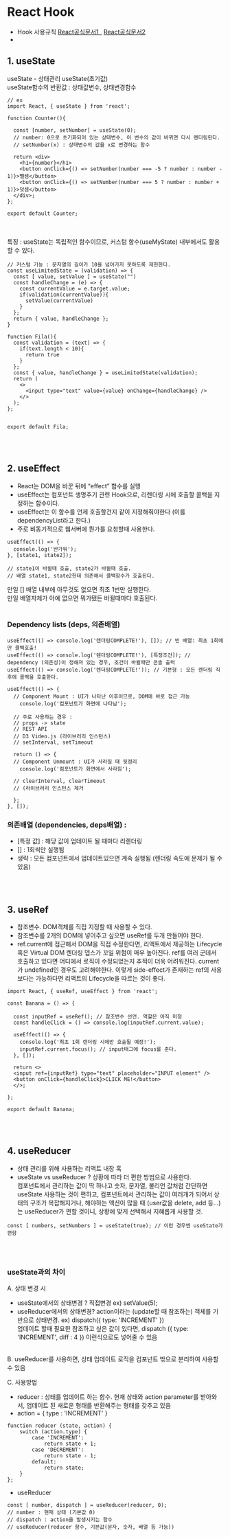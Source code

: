 # React Hook

- Hook 사용규칙 [ React공식문서1 ](https://ko.reactjs.org/docs/hooks-overview.html), [ React공식문서2 ](https://ko.reactjs.org/docs/hooks-rules.html)
-

## 1. useState

useState - 상태관리
useState(초기값) <br>
useState함수의 반환값 : 상태값변수, 상태변경함수 <br>

```
// ex
import React, { useState } from 'react';

function Counter(){

  const [number, setNumber] = useState(0);
  // number: 0으로 초기화되어 있는 상태변수, 이 변수의 값이 바뀌면 다시 렌더링된다.
  // setNumber(x) : 상태변수의 값을 x로 변경하는 함수

  return <div>
    <h1>{number}</h1>
    <button onClick={() => setNumber(number === -5 ? number : number - 1)}>뺄셈</button>
    <button onClick={() => setNumber(number === 5 ? number : number + 1)}>덧셈</button>
  </div>;
};

export default Counter;
```

<br><br>
특징 : useState는 독립적인 함수이므로, 커스텀 함수(useMyState) 내부에서도 활용할 수 있다.

```
// 커스텀 기능 : 문자열의 길이가 10을 넘어가지 못하도록 제한한다.
const useLimitedState = (validation) => {
  const [ value, setValue ] = useState("")
  const handleChange = (e) => {
    const currentValue = e.target.value;
    if(validation(currentValue)){
      setValue(currentValue)
    }
  };
  return { value, handleChange };
}

function Fila(){
  const validation = (text) => {
    if(text.length < 10){
      return true
    }
  };
  const { value, handleChange } = useLimitedState(validation);
  return (
    <>
      <input type="text" value={value} onChange={handleChange} />
    </>
  );
};


export default Fila;
```

<br>
<br>

## 2. useEffect

- React는 DOM을 바꾼 뒤에 “effect” 함수를 실행
- useEffect는 컴포넌트 생명주기 관련 Hook으로, 리렌더링 시에 호출할 콜백을 지정하는 함수이다.
- useEffect는 이 함수를 언제 호출할건지 같이 지정해줘야한다 (이를 dependencyList라고 한다.)
- 주로 비동기적으로 웹서버에 뭔가를 요청할때 사용한다.

```
useEffect(() => {
  console.log('반가워');
}, [state1, state2]);

// state1이 바뀔때 호출, state2가 바뀔때 호출.
// 배열 state1, state2한테 의존해서 콜백함수가 호출된다.
```

만일 [] 배열 내부에 아무것도 없으면 최초 1번만 실행한다.<br/>
만일 배열자체가 아예 없으면 뭐가됐든 바뀔때마다 호출된다.
<br />
<br />

### Dependency lists (deps, 의존배열)

```
useEffect(() => console.log('렌더링COMPLETE!'), []); // 빈 배열: 최초 1회에만 콜백호출!
useEffect(() => console.log('렌더링COMPLETE!'), [특정조건]); // dependency (의존성)이 정해져 있는 경우, 조건이 바뀔때만 콘솔 출력
useEffect(() => console.log('렌더링COMPLETE!')); // 기본형 : 모든 렌더링 직후에 콜백을 호출한다.
```

```
useEffect(() => {
  // Component Mount : UI가 나타난 이후이므로, DOM에 바로 접근 가능
    console.log('컴포넌트가 화면에 나타남');

  // 주로 사용하는 경우 :
  // props -> state
  // REST API
  // D3 Video.js (라이브러리 인스턴스)
  // setInterval, setTimeout

  return () => {
  // Component Unmount : UI가 사라질 때 뒷정리
    console.log('컴포넌트가 화면에서 사라짐');

  // clearInterval, clearTimeout
  // (라이브러리 인스턴스 제거

  };
}, []);
```

### 의존배열 (dependencies, deps배열) :

- [특정 값] : 해당 값이 업데이트 될 때마다 리렌더링
- [] : 1회씩만 실행됨
- 생략 : 모든 컴포넌트에서 업데이트있으면 계속 실행됨 (렌더링 속도에 문제가 될 수 있음)

<br /> <br />

## 3. useRef

- 참조변수. DOM객체를 직접 지정할 때 사용할 수 있다. <br/>
- 참조변수를 2개의 DOM에 넣어주고 싶으면 useRef를 두개 만들어야 한다.<br>
- ref.current에 접근해서 DOM을 직접 수정한다면, 리액트에서 제공하는 Lifecycle 혹은 Virtual DOM 렌더링 뎁스가 꼬일 위험이 매우 높아진다. ref를 여러 군데서 호출하고 있다면 어디에서 로직이 수정되었는지 추적이 더욱 어려워진다. current가 undefined인 경우도 고려해야한다. 이렇게 side-effect가 존재하는 ref의 사용보다는 가능하다면 리액트의 Lifecycle을 따르는 것이 좋다.

```
import React, { useRef, useEffect } from 'react';

const Banana = () => {

  const inputRef = useRef(); // 참조변수 선언. 역할은 아직 미정
  const handleClick = () => console.log(inputRef.current.value);

  useEffect(() => {
    console.log('최초 1회 렌더링 시에만 호출될 예정!');
    inputRef.current.focus(); // input태그에 focus를 준다.
  }, []);

  return <>
  <input ref={inputRef} type="text" placeholder="INPUT element" />
  <button onClick={handleClick}>CLICK ME!</button>
  </>;

};

export default Banana;
```

<br><br>

## 4. useReducer

- 상태 관리를 위해 사용하는 리액트 내장 훅
- useState vs useReducer ? 상황에 따라 더 편한 방법으로 사용한다. <br>
  컴포넌트에서 관리하는 값이 딱 하나고 숫자, 문자열, 불리언 값처럼 간단하면 useState 사용하는 것이 편하고,
  컴포넌트에서 관리하는 값이 여러개가 되어서 상태의 구조가 복잡해지거나, 해야하는 액션이 많을 때 (user값을 delete, add 등...)는 useReducer가 편할 것이니, 상황에 맞게 선택해서 지혜롭게 사용할 것.

```
const [ numbers, setNumbers ] = useState(true); // 이런 경우엔 useState가 편함
```

<br><br>

### useState과의 차이

A. 상태 변경 시

- useState에서의 상태변경 ? 직접변경 ex) setValue(5);
- useReducer에서의 상태변경? action이라는 (update할 때 참조하는) 객체를 기반으로 상태변경. ex) dispatch({ type: 'INCREMENT' })<br>
  업데이트 할때 필요한 참조하고 싶은 값이 있다면, dispatch ({ type: 'INCREMENT', diff : 4 }) 이런식으로도 넣어줄 수 있음 <br><br>

B. useReducer를 사용하면, 상태 업데이트 로직을 컴포넌트 밖으로 분리하여 사용할 수 있음

C. 사용방법

- reducer : 상태를 업데이트 하는 함수. 현재 상태와 action parameter를 받아와서, 업데이트 된 새로운 형태를 반환해주는 형태를 갖추고 있음
- action = { type : 'INCREMENT' }

```
function reducer (state, action) {
	switch (action.type) {
		case 'INCREMENT':
			return state + 1;
		case 'DECREMENT':
			return state - 1;
		default:
			return state;
	}
};
```

- useReducer

```
const [ number, dispatch ] = useReducer(reducer, 0);
// number : 현재 상태 (기본값 0)
// dispatch : action을 발생시키는 함수
// useReducer(reducer 함수, 기본값(문자, 숫자, 배열 등 가능))
```
